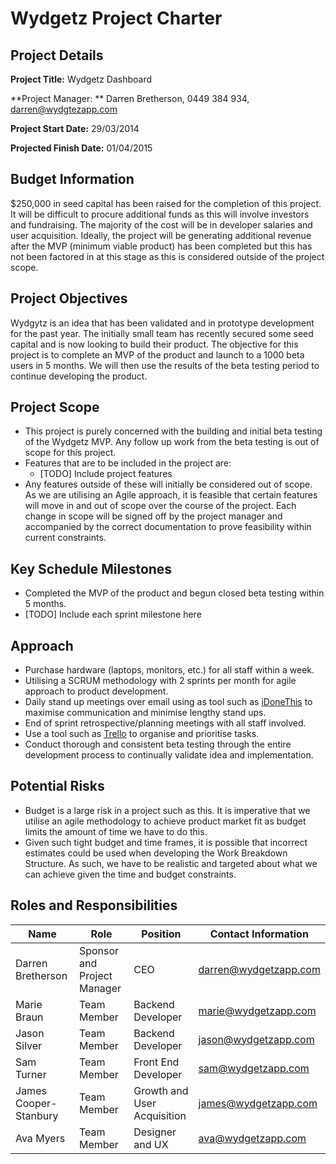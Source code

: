 # Wydgetz Project Charter

## Project Details


**Project Title:** Wydgetz Dashboard

**Project Manager: ** Darren Bretherson, 0449 384 934, darren@wydgtezapp.com

**Project Start Date:** 29/03/2014

**Projected Finish Date:** 01/04/2015


## Budget Information

$250,000 in seed capital has been raised for the completion of this project. It will be difficult to procure additional funds as this will involve investors and fundraising. The majority of the cost will be in developer salaries and user acquisition. Ideally, the project will be generating additional revenue after the MVP (minimum viable product) has been completed but this has not been factored in at this stage as this is considered outside of the project scope.

## Project Objectives
Wydgytz is an idea that has been validated and in prototype development for the past year. The initially small team has recently secured some seed capital and is now looking to build their product. The objective for this project is to complete an MVP of the product and launch to a 1000 beta users in 5 months. We will then use the results of the beta testing period to continue developing the product.

## Project Scope
* This project is purely concerned with the building and initial beta testing of the Wydgetz MVP. Any follow up work from the beta testing is out of scope for this project.
* Features that are to be included in the project are:
	* [TODO] Include project features
* Any features outside of these will initially be considered out of scope. As we are utilising an Agile approach, it is feasible that certain features will move in and out of scope over the course of the project. Each change in scope will be signed off by the project manager and accompanied by the correct documentation to prove feasibility within current constraints.


## Key Schedule Milestones
* Completed the MVP of the product and begun closed beta testing within 5 months.
* [TODO] Include each sprint milestone here

## Approach
* Purchase hardware (laptops, monitors, etc.) for all staff within a week.
* Utilising a SCRUM methodology with 2 sprints per month for agile approach to product development.
* Daily stand up meetings over email using as tool such as [iDoneThis](https://idonethis.com) to maximise communication and minimise lengthy stand ups.
* End of sprint retrospective/planning meetings with all staff involved.
* Use a tool such as [Trello](https://trello.com) to organise and prioritise tasks.
* Conduct thorough and consistent beta testing through the entire development process to continually validate idea and implementation.

## Potential Risks
* Budget is a large risk in a project such as this. It is imperative that we utilise an agile methodology to achieve product market fit as budget limits the amount of time we have to do this.
* Given such tight budget and time frames, it is possible that incorrect estimates could be used when developing the Work Breakdown Structure. As such, we have to be realistic and targeted about what we can achieve given the time and budget constraints.


## Roles and Responsibilities

| Name         | Role          | Position     | Contact Information |
| ------------ | ------------- | ------------ | --------------------|
| Darren Bretherson | Sponsor and Project Manager  | CEO |  darren@wydgetzapp.com  |
| Marie Braun | Team Member  | Backend Developer |  marie@wydgetzapp.com |
| Jason Silver | Team Member  | Backend Developer |  jason@wydgetzapp.com          |
| Sam Turner | Team Member | Front End Developer  | sam@wydgetzapp.com             |
| James Cooper-Stanbury | Team Member | Growth and User Acquisition |   james@wydgetzapp.com |
| Ava Myers | Team Member | Designer and UX | ava@wydgetzapp.com |



